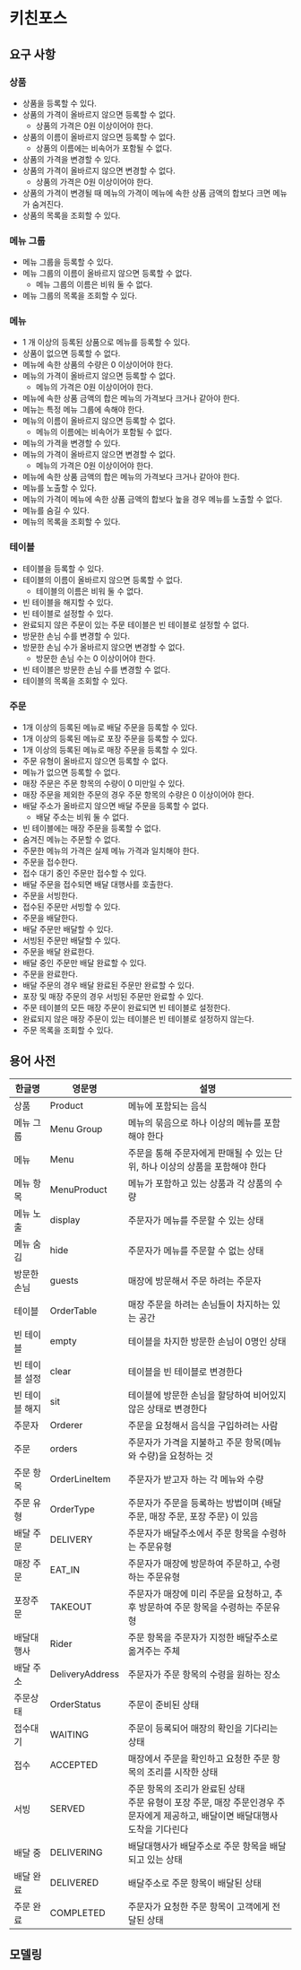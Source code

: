 # 키친포스

## 요구 사항

### 상품

- 상품을 등록할 수 있다.
- 상품의 가격이 올바르지 않으면 등록할 수 없다.
    - 상품의 가격은 0원 이상이어야 한다.
- 상품의 이름이 올바르지 않으면 등록할 수 없다.
    - 상품의 이름에는 비속어가 포함될 수 없다.
- 상품의 가격을 변경할 수 있다.
- 상품의 가격이 올바르지 않으면 변경할 수 없다.
    - 상품의 가격은 0원 이상이어야 한다.
- 상품의 가격이 변경될 때 메뉴의 가격이 메뉴에 속한 상품 금액의 합보다 크면 메뉴가 숨겨진다.
- 상품의 목록을 조회할 수 있다.

### 메뉴 그룹

- 메뉴 그룹을 등록할 수 있다.
- 메뉴 그룹의 이름이 올바르지 않으면 등록할 수 없다.
    - 메뉴 그룹의 이름은 비워 둘 수 없다.
- 메뉴 그룹의 목록을 조회할 수 있다.

### 메뉴

- 1 개 이상의 등록된 상품으로 메뉴를 등록할 수 있다.
- 상품이 없으면 등록할 수 없다.
- 메뉴에 속한 상품의 수량은 0 이상이어야 한다.
- 메뉴의 가격이 올바르지 않으면 등록할 수 없다.
    - 메뉴의 가격은 0원 이상이어야 한다.
- 메뉴에 속한 상품 금액의 합은 메뉴의 가격보다 크거나 같아야 한다.
- 메뉴는 특정 메뉴 그룹에 속해야 한다.
- 메뉴의 이름이 올바르지 않으면 등록할 수 없다.
    - 메뉴의 이름에는 비속어가 포함될 수 없다.
- 메뉴의 가격을 변경할 수 있다.
- 메뉴의 가격이 올바르지 않으면 변경할 수 없다.
    - 메뉴의 가격은 0원 이상이어야 한다.
- 메뉴에 속한 상품 금액의 합은 메뉴의 가격보다 크거나 같아야 한다.
- 메뉴를 노출할 수 있다.
- 메뉴의 가격이 메뉴에 속한 상품 금액의 합보다 높을 경우 메뉴를 노출할 수 없다.
- 메뉴를 숨길 수 있다.
- 메뉴의 목록을 조회할 수 있다.

### 테이블

- 테이블을 등록할 수 있다.
- 테이블의 이름이 올바르지 않으면 등록할 수 없다.
    - 테이블의 이름은 비워 둘 수 없다.
- 빈 테이블을 해지할 수 있다.
- 빈 테이블로 설정할 수 있다.
- 완료되지 않은 주문이 있는 주문 테이블은 빈 테이블로 설정할 수 없다.
- 방문한 손님 수를 변경할 수 있다.
- 방문한 손님 수가 올바르지 않으면 변경할 수 없다.
    - 방문한 손님 수는 0 이상이어야 한다.
- 빈 테이블은 방문한 손님 수를 변경할 수 없다.
- 테이블의 목록을 조회할 수 있다.

### 주문

- 1개 이상의 등록된 메뉴로 배달 주문을 등록할 수 있다.
- 1개 이상의 등록된 메뉴로 포장 주문을 등록할 수 있다.
- 1개 이상의 등록된 메뉴로 매장 주문을 등록할 수 있다.
- 주문 유형이 올바르지 않으면 등록할 수 없다.
- 메뉴가 없으면 등록할 수 없다.
- 매장 주문은 주문 항목의 수량이 0 미만일 수 있다.
- 매장 주문을 제외한 주문의 경우 주문 항목의 수량은 0 이상이어야 한다.
- 배달 주소가 올바르지 않으면 배달 주문을 등록할 수 없다.
    - 배달 주소는 비워 둘 수 없다.
- 빈 테이블에는 매장 주문을 등록할 수 없다.
- 숨겨진 메뉴는 주문할 수 없다.
- 주문한 메뉴의 가격은 실제 메뉴 가격과 일치해야 한다.
- 주문을 접수한다.
- 접수 대기 중인 주문만 접수할 수 있다.
- 배달 주문을 접수되면 배달 대행사를 호출한다.
- 주문을 서빙한다.
- 접수된 주문만 서빙할 수 있다.
- 주문을 배달한다.
- 배달 주문만 배달할 수 있다.
- 서빙된 주문만 배달할 수 있다.
- 주문을 배달 완료한다.
- 배달 중인 주문만 배달 완료할 수 있다.
- 주문을 완료한다.
- 배달 주문의 경우 배달 완료된 주문만 완료할 수 있다.
- 포장 및 매장 주문의 경우 서빙된 주문만 완료할 수 있다.
- 주문 테이블의 모든 매장 주문이 완료되면 빈 테이블로 설정한다.
- 완료되지 않은 매장 주문이 있는 테이블은 빈 테이블로 설정하지 않는다.
- 주문 목록을 조회할 수 있다.

## 용어 사전

| 한글명 | 영문명 | 설명 |
| --- | --- | --- |
| 상품 | Product | 메뉴에 포함되는 음식 | 
| 메뉴 그룹 | Menu Group | 메뉴의 묶음으로 하나 이상의 메뉴를 포함해야 한다 |
| 메뉴 | Menu | 주문을 통해 주문자에게 판매될 수 있는 단위, 하나 이상의 상품을 포함해야 한다 |
| 메뉴 항목 | MenuProduct | 메뉴가 포함하고 있는 상품과 각 상품의 수량 |
| 메뉴 노출 | display | 주문자가 메뉴를 주문할 수 있는 상태 |
| 메뉴 숨김 | hide | 주문자가 메뉴를 주문할 수 없는 상태 |
| 방문한 손님 | guests | 매장에 방문해서 주문 하려는 주문자 |
| 테이블 | OrderTable | 매장 주문을 하려는 손님들이 차지하는 있는 공간 |
| 빈 테이블 | empty | 테이블을 차지한 방문한 손님이 0명인 상태 |
| 빈 테이블 설정 | clear | 테이블을 빈 테이블로 변경한다 |
| 빈 테이블 해지 | sit | 테이블에 방문한 손님을 할당하여 비어있지 않은 상태로 변경한다 |
| 주문자 | Orderer | 주문을 요청해서 음식을 구입하려는 사람 |
| 주문 | orders | 주문자가 가격을 지불하고 주문 항목(메뉴와 수량)을 요청하는 것 |
| 주문 항목| OrderLineItem | 주문자가 받고자 하는 각 메뉴와 수량 |
| 주문 유형 | OrderType | 주문자가 주문을 등록하는 방법이며 {배달 주문, 매장 주문, 포장 주문} 이 있음 |
| 배달 주문 | DELIVERY | 주문자가 배달주소에서 주문 항목을 수령하는 주문유형 |
| 매장 주문 | EAT_IN | 주문자가 매장에 방문하여 주문하고, 수령하는 주문유형 |
| 포장주문  | TAKEOUT | 주문자가 매장에 미리 주문을 요청하고, 추후 방문하여 주문 항목을 수령하는 주문유형 |
| 배달대행사 | Rider | 주문 항목을 주문자가 지정한 배달주소로 옮겨주는 주체 |
| 배달 주소 | DeliveryAddress | 주문자가 주문 항목의 수령을 원하는 장소 |
| 주문상태  | OrderStatus | 주문이 준비된 상태 |
| 접수대기  | WAITING  | 주문이 등록되어 매장의 확인을 기다리는 상태 |
| 접수 | ACCEPTED | 매장에서 주문을 확인하고 요청한 주문 항목의 조리를 시작한 상태 |
| 서빙 | SERVED   | 주문 항목의 조리가 완료된 상태 <br/> 주문 유형이 포장 주문, 매장 주문인경우 주문자에게 제공하고, 배달이면 배달대행사 도착을 기다린다 |
| 배달 중 | DELIVERING   | 배달대행사가 배달주소로 주문 항목을 배달되고 있는 상태 |
| 배달 완료 | DELIVERED  | 배달주소로 주문 항목이 배달된 상태  |
| 주문 완료 | COMPLETED  | 주문자가 요청한 주문 항목이 고객에게 전달된 상태 |


## 모델링
